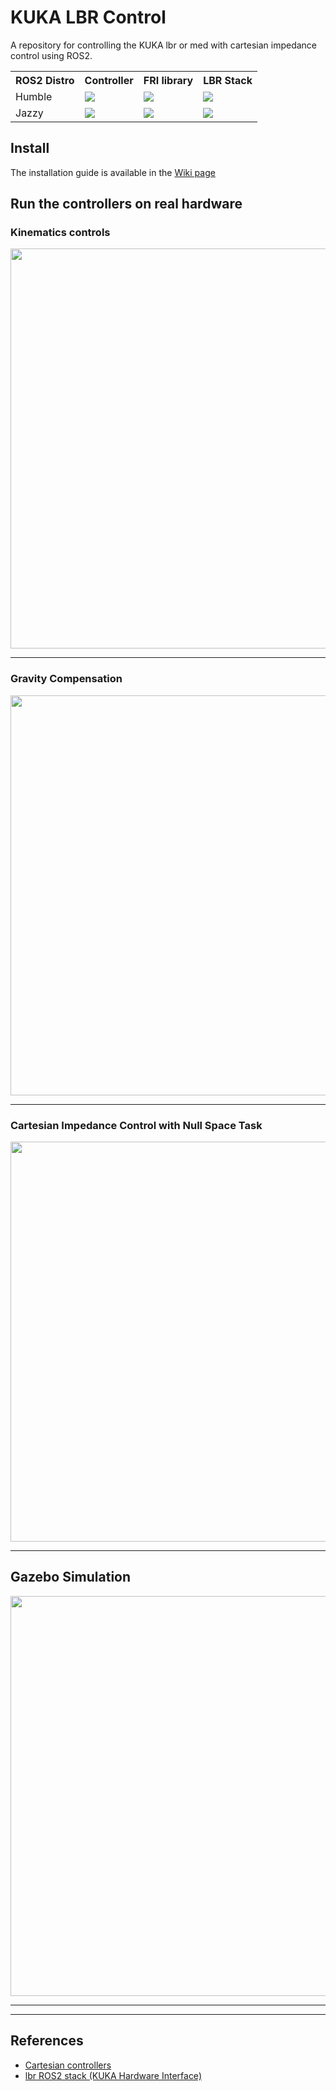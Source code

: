 # KUKA LBR Control  

A repository for controlling the KUKA lbr or med with cartesian impedance control using ROS2.

<table>
    <tr>
        <th>ROS2 Distro</td>
        <th>Controller</td>
        <th>FRI library</th>
        <th>LBR Stack</th>
    </tr>
    <tr>
        <td>Humble</td>
        <td><a href='humble-controllers'><img src='https://github.com/lucabeber/effort_controller/actions/workflows/humble.yml/badge.svg'></a><br/> </td>
        <td><a href='humble-fri-library'><img src='https://github.com/lbr-stack/fri/actions/workflows/build.yaml/badge.svg?branch=fri-1.15'></a><br/> </td>
        <td><a href='humble-lbr-stack'><img src='https://github.com/idra-lab/lbr_fri_ros2_stack/actions/workflows/build-ubuntu-22.04-fri-1.15.yml/badge.svg'></a><br/> </td>
    </tr>
    <td>Jazzy</td>
        <td><a href='jazzy-controllers'><img src='https://github.com/lucabeber/effort_controller/actions/workflows/jazzy.yml/badge.svg'></a><br/> </td>
        <td><a href='jazzy-fri-library'><img src='https://github.com/lbr-stack/fri/actions/workflows/build.yaml/badge.svg?branch=fri-1.15'></a><br/> </td>
        <td><a href='jazzy-lbr-stack'><img src='https://github.com/idra-lab/lbr_fri_ros2_stack/actions/workflows/build-ubuntu-24.04-fri-1.15.yml/badge.svg'></a><br/></td>
    </tr>
</table>

## Install
The installation guide is available in the [Wiki page](https://github.com/idra-lab/kuka_lbr_control/wiki)

## Run the controllers on real hardware
### Kinematics controls
<div align="center">
<img src='https://github.com/idra-lab/kuka_impedance/blob/main/assets/videos/kin.gif' width="640"/>
</div>

---

### Gravity Compensation
<div align="center">
<img src='https://github.com/idra-lab/kuka_impedance/blob/main/assets/videos/grav.gif' width="640"/>
</div>

---

### Cartesian Impedance Control with Null Space Task
<div align="center">
<img src='https://github.com/idra-lab/kuka_impedance/blob/main/assets/videos/imp.gif' width="640"/>
</div>

---  

## Gazebo Simulation
<div align="center">
<img src='https://github.com/idra-lab/kuka_impedance/blob/main/assets/videos/gazebo.gif' width="640"/>
</div>

---
---  

## References
- [Cartesian controllers](https://github.com/fzi-forschungszentrum-informatik/cartesian_controllers.git)
- [lbr ROS2 stack (KUKA Hardware Interface)](https://github.com/lbr-stack/lbr_fri_ros2_stack)
